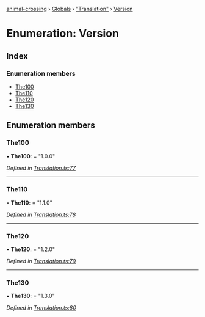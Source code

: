 [animal-crossing](../README.md) › [Globals](../globals.md) › ["Translation"](../modules/_translation_.md) › [Version](_translation_.version.md)

# Enumeration: Version

## Index

### Enumeration members

* [The100](_translation_.version.md#the100)
* [The110](_translation_.version.md#the110)
* [The120](_translation_.version.md#the120)
* [The130](_translation_.version.md#the130)

## Enumeration members

###  The100

• **The100**: = "1.0.0"

*Defined in [Translation.ts:77](https://github.com/Norviah/animal-crossing/blob/3bd87eb/module/types/Translation.ts#L77)*

___

###  The110

• **The110**: = "1.1.0"

*Defined in [Translation.ts:78](https://github.com/Norviah/animal-crossing/blob/3bd87eb/module/types/Translation.ts#L78)*

___

###  The120

• **The120**: = "1.2.0"

*Defined in [Translation.ts:79](https://github.com/Norviah/animal-crossing/blob/3bd87eb/module/types/Translation.ts#L79)*

___

###  The130

• **The130**: = "1.3.0"

*Defined in [Translation.ts:80](https://github.com/Norviah/animal-crossing/blob/3bd87eb/module/types/Translation.ts#L80)*
